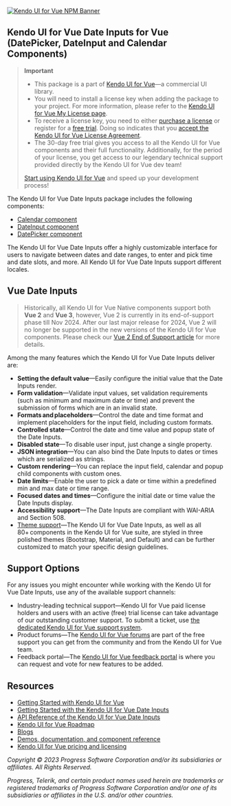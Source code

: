 <a href="https://www.telerik.com/kendo-vue-ui/?utm_medium=referral&utm_source=npm&utm_campaign=kendo-ui-vue-trial-npm-dateinputs&utm_content=banner" target="_blank">
<img src="https://www.telerik.com/kendo-vue-ui/npm-banner.svg" alt="Kendo UI for Vue NPM Banner">
</a>


## Kendo UI for Vue Date Inputs for Vue (DatePicker, DateInput and Calendar Components)

> **Important**
> * This package is а part of [Kendo UI for Vue](https://www.telerik.com/kendo-vue-ui/?utm_medium=referral&utm_source=npm&utm_campaign=kendo-ui-vue-trial-npm-dateinputs)&mdash;a commercial UI library.
> * You will need to install a license key when adding the package to your project. For more information, please refer to the [Kendo UI for Vue My License page](https://www.telerik.com/kendo-vue-ui/my-license/?utm_medium=referral&utm_source=npm&utm_campaign=kendo-ui-vue-trial-npm-dateinputs).
> * To receive a license key, you need to either [purchase a license](https://www.telerik.com/purchase/kendo-ui?utm_medium=referral&utm_source=npm&utm_campaign=kendo-ui-vue-trial-npm-dateinputs) or register for a [free trial](https://www.telerik.com/download-login-v2-kendo-vue-ui?utm_medium=referral&utm_source=npm&utm_campaign=kendo-ui-vue-trial-npm-dateinputs). Doing so indicates that you [accept the Kendo UI for Vue License Agreement](https://www.telerik.com/purchase/license-agreement/kendo-ui?utm_medium=referral&utm_source=npm&utm_campaign=kendo-ui-vue-trial-npm-dateinputs).
> * The 30-day free trial gives you access to all the Kendo UI for Vue components and their full functionality. Additionally, for the period of your license, you get access to our legendary technical support provided directly by the Kendo UI for Vue dev team!
>
> [Start using Kendo UI for Vue](https://www.telerik.com/download-login-v2-kendo-vue-ui?utm_medium=referral&utm_source=npm&utm_campaign=kendo-ui-vue-trial-npm-dateinputs) and speed up your development process!	

The Kendo UI for Vue Date Inputs package includes the following components:	
* [Calendar component](https://www.telerik.com/kendo-vue-ui/components/dateinputs/calendar/?utm_medium=referral&utm_source=npm&utm_campaign=kendo-ui-vue-trial-npm-dateinputs)	
* [DateInput component](https://www.telerik.com/kendo-vue-ui/components/dateinputs/dateinput/?utm_medium=referral&utm_source=npm&utm_campaign=kendo-ui-vue-trial-npm-dateinputs)	
* [DatePicker component](https://www.telerik.com/kendo-vue-ui/components/dateinputs/datepicker/?utm_medium=referral&utm_source=npm&utm_campaign=kendo-ui-vue-trial-npm-dateinputs)	

The Kendo UI for Vue Date Inputs offer a highly customizable interface for users to navigate between dates and date ranges, to enter and pick time and date slots, and more. All Kendo UI for Vue Date Inputs support different locales.	

## Vue Date Inputs	

> Historically, all Kendo UI for Vue Native components support both **Vue 2** and **Vue 3**, however, Vue 2 is currently in its end-of-support phase till Nov 2024. After our last major release for 2024, Vue 2 will no longer be supported in the new versions of the Kendo UI for Vue components. Please check our [Vue 2 End of Support article](https://www.telerik.com/kendo-vue-ui/components/vue2-deprecation/) for more details.

Among the many features which the Kendo UI for Vue Date Inputs deliver are:	

* **Setting the default value**&mdash;Easily configure the initial value that the Date Inputs render.	
* **Form validation**&mdash;Validate input values, set validation requirements (such as minimum and maximum date or time) and prevent the submission of forms which are in an invalid state.	
* **Formats and placeholders**&mdash;Control the date and time format and implement placeholders for the input field, including custom formats.	
* **Controlled state**&mdash;Control the date and time value and popup state of the Date Inputs.	
* **Disabled state**&mdash;To disable user input, just change a single property.	
* **JSON integration**&mdash;You can also bind the Date Inputs to dates or times which are serialized as strings.	
* **Custom rendering**&mdash;You can replace the input field, calendar and popup child components with custom ones.	
* **Date limits**&mdash;Enable the user to pick a date or time within a predefined min and max date or time range.	
* **Focused dates and times**&mdash;Configure the initial date or time value the Date Inputs display.	
* **Accessibility support**&mdash;The Date Inputs are compliant with WAI-ARIA and Section 508.	
* [Theme support](https://www.telerik.com/kendo-vue-ui/components/styling/?utm_medium=referral&utm_source=npm&utm_campaign=kendo-ui-vue-trial-npm-dateinputs)&mdash;The Kendo UI for Vue Date Inputs, as well as all 80+ components in the Kendo UI for Vue suite, are styled in three polished themes (Bootstrap, Material, and Default) and can be further customized to match your specific design guidelines.	

## Support Options	

For any issues you might encounter while working with the Kendo UI for Vue Date Inputs, use any of the available support channels:	

* Industry-leading technical support&mdash;Kendo UI for Vue paid license holders and users with an active (free) trial license can take advantage of our outstanding customer support. To submit a ticket, use [the dedicated Kendo UI for Vue support system](https://www.telerik.com/account/support-tickets?utm_medium=referral&utm_source=npm&utm_campaign=kendo-ui-vue-trial-npm-all).	
* Product forums&mdash;The [Kendo UI for Vue forums](https://www.telerik.com/forums/kendo-ui-vue?utm_medium=referral&utm_source=npm&utm_campaign=kendo-ui-vue-trial-npm-all) are part of the free support you can get from the community and from the Kendo UI for Vue team.	
* Feedback portal&mdash;The [Kendo UI for Vue feedback portal](https://feedback.telerik.com/kendo-vue-ui?utm_medium=referral&utm_source=npm&utm_campaign=kendo-ui-vue-trial-npm-all) is where you can request and vote for new features to be added.	

## Resources	

* [Getting Started with Kendo UI for Vue](https://www.telerik.com/kendo-vue-ui/getting-started/?utm_medium=referral&utm_source=npm&utm_campaign=kendo-ui-vue-trial-npm-dateinputs)	
* [Getting Started with the Kendo UI for Vue Date Inputs](https://www.telerik.com/kendo-vue-ui/components/dateinputs/?utm_medium=referral&utm_source=npm&utm_campaign=kendo-ui-vue-trial-npm-dateinputs)	
* [API Reference of the Kendo UI for Vue Date Inputs](https://www.telerik.com/kendo-vue-ui/components/dateinputs/api/?utm_medium=referral&utm_source=npm&utm_campaign=kendo-ui-vue-trial-npm-dateinputs)	
* [Kendo UI for Vue Roadmap](https://www.telerik.com/kendo-vue-ui/roadmap/?utm_medium=referral&utm_source=npm&utm_campaign=kendo-ui-vue-trial-npm-dateinputs)	
* [Blogs](https://www.telerik.com/blogs/tag/vue?utm_medium=referral&utm_source=npm&utm_campaign=kendo-ui-vue-trial-npm-dateinputs)	
* [Demos, documentation, and component reference](https://www.telerik.com/kendo-vue-ui/components/?utm_medium=referral&utm_source=npm&utm_campaign=kendo-ui-vue-trial-npm-dateinputs)	
* [Kendo UI for Vue pricing and licensing](https://www.telerik.com/purchase/kendo-ui?utm_medium=referral&utm_source=npm&utm_campaign=kendo-ui-vue-trial-npm-dateinputs)	

*Copyright © 2023 Progress Software Corporation and/or its subsidiaries or affiliates. All Rights Reserved.*	

*Progress, Telerik, and certain product names used herein are trademarks or registered trademarks of Progress Software Corporation and/or one of its subsidiaries or affiliates in the U.S. and/or other countries.*
